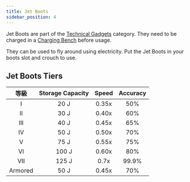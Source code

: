 ```yaml
---
title: Jet Boots
sidebar_position: 4
---
```


Jet Boots are part of the [Technical Gadgets](Technical-Gadgets) category. They need to be charged in a [Charging Bench](Charging-Bench) before usage.

They can be used to fly around using electricity. Put the Jet Boots in your boots slot and crouch to use.

## Jet Boots Tiers

|   等級    | Storage Capacity | Speed | Accuracy |
|:-------:|:----------------:|:-----:|:--------:|
|    I    |       20 J       | 0.35x |   50%    |
|   II    |       30 J       | 0.40x |   60%    |
|   III   |       40 J       | 0.45x |   65%    |
|   IV    |       50 J       | 0.50x |   70%    |
|    V    |       75 J       | 0.55x |   75%    |
|   VI    |      100 J       | 0.60x |   80%    |
|   VII   |      125 J       | 0.7x  |  99.9%   |
| Armored |       50 J       | 0.45x |   70%    |
